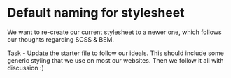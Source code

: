 # Default naming for stylesheet

We want to re-create our current stylesheet to a newer one, which follows our thoughts regarding SCSS & BEM.

Task - Update the starter file to follow our ideals. This should include some generic styling that we use on most our websites. Then we follow it all with discussion :)
